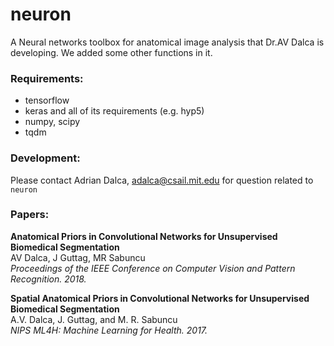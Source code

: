 # neuron
A Neural networks toolbox for anatomical image analysis that Dr.AV Dalca is developing. We added some other functions in it.

### Requirements:
- tensorflow  
- keras and all of its requirements (e.g. hyp5) 
- numpy, scipy  
- tqdm  

### Development:
Please contact Adrian Dalca, adalca@csail.mit.edu for question related to `neuron`

### Papers:
**Anatomical Priors in Convolutional Networks for Unsupervised Biomedical Segmentation**  
AV Dalca, J Guttag, MR Sabuncu  
*Proceedings of the IEEE Conference on Computer Vision and Pattern Recognition. 2018.*

**Spatial Anatomical Priors in Convolutional Networks for Unsupervised Biomedical Segmentation**  
A.V. Dalca, J. Guttag, and M. R. Sabuncu  
*NIPS ML4H: Machine Learning for Health. 2017.* 
